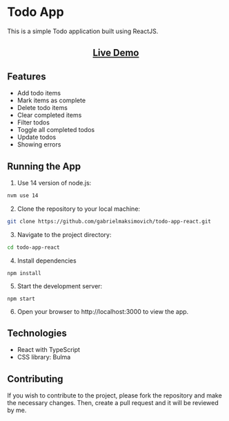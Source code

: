 # Todo App

This is a simple Todo application built using ReactJS.
<h2 align="center"><a  href="https://gabrielmaksimovich.github.io/todo-app-react/">Live Demo</a></h2>

## Features
 - Add todo items
 - Mark items as complete
 - Delete todo items
 - Clear completed items
 - Filter todos
 - Toggle all completed todos
 - Update todos
 - Showing errors
 
## Running the App
1. Use 14 version of node.js:
```bash 
nvm use 14
```
2. Clone the repository to your local machine:
```bash
git clone https://github.com/gabrielmaksimovich/todo-app-react.git
```
3. Navigate to the project directory:
```bash
cd todo-app-react
```
4. Install dependencies
```
npm install
```
5. Start the development server:
```
npm start
```
6. Open your browser to http://localhost:3000 to view the app.

## Technologies
- React with TypeScript   
- CSS library: Bulma

## Contributing
If you wish to contribute to the project, please fork the repository and make the necessary changes. Then, create a pull request and it will be reviewed by  me.
